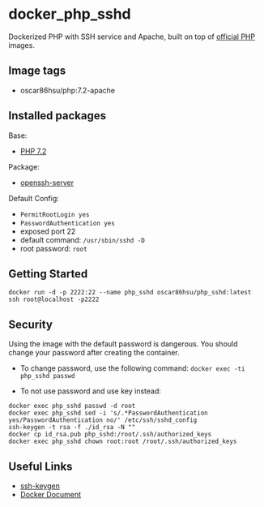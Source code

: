# docker_php_sshd
Dockerized PHP with SSH service and Apache, built on top of [official PHP](https://hub.docker.com/_/php/) images.

## Image tags

- oscar86hsu/php:7.2-apache

## Installed packages

Base:

- [PHP 7.2](https://www.php.net/archive/2019.php#2019-12-18-3)

Package:

- [openssh-server](https://packages.debian.org/zh-tw/jessie/openssh-server)

Default Config:

- `PermitRootLogin yes`
- `PasswordAuthentication yes`
- exposed port 22
- default command: `/usr/sbin/sshd -D`
- root password: `root`

## Getting Started
`docker run -d -p 2222:22 --name php_sshd oscar86hsu/php_sshd:latest`<br>
`ssh root@localhost -p2222`

## Security

Using the image with the default password is dangerous. You should change your password after creating the container.<br>
- To change password, use the following command:
`docker exec -ti php_sshd passwd`

- To not use password and use key instead:<br>
```
docker exec php_sshd passwd -d root
docker exec php_sshd sed -i 's/.*PasswordAuthentication yes/PasswordAuthentication no/' /etc/ssh/sshd_config
ssh-keygen -t rsa -f ./id_rsa -N ""
docker cp id_rsa.pub php_sshd:/root/.ssh/authorized_keys
docker exec php_sshd chown root:root /root/.ssh/authorized_keys
```

## Useful Links
- [ssh-keygen](https://www.ssh.com/ssh/keygen/)
- [Docker Document](https://docs.docker.com/)


